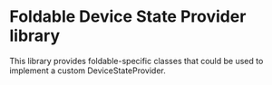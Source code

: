 # Foldable Device State Provider library

This library provides foldable-specific classes that could be used to implement a custom DeviceStateProvider.